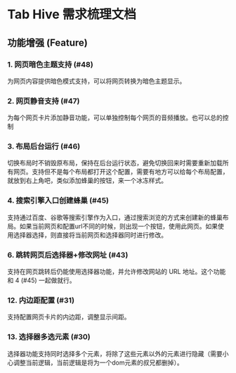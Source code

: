 # Tab Hive 需求梳理文档

## 功能增强 (Feature)

### 1. 网页暗色主题支持 (#48)
为网页内容提供暗色模式支持，可以将网页转换为暗色主题显示。

### 2. 网页静音支持 (#47)
为每个网页卡片添加静音功能，可以单独控制每个网页的音频播放。也可以总的控制

### 3. 布局后台运行 (#46)
切换布局时不销毁原布局，保持在后台运行状态，避免切换回来时需要重新加载所有网页。支持但不是每个布局都打开这个配置，需要有地方可以给每个布局配置，就放到右上角吧，类似添加蜂巢的按钮，来一个冰冻样式。

### 4. 搜索引擎入口创建蜂巢 (#45)
支持通过百度、谷歌等搜索引擎作为入口，通过搜索浏览的方式来创建新的蜂巢布局。如果当前网页和配置url不同的时候，则出现一个按钮，使用此网页。如果使用选择器选择，则直接将当前网页和选择器同时进行修改。

### 6. 跳转网页后选择器+修改网址 (#43)
支持在网页跳转后仍能使用选择器功能，并允许修改网站的 URL 地址。这个功能和 4  (#45) 一起做就行。

### 12. 内边距配置 (#31)
支持配置网页卡片的内边距，调整显示间距。

### 13. 选择器多选元素 (#30)
选择器功能支持同时选择多个元素，将除了这些元素以外的元素进行隐藏（需要小心调整当前逻辑，当前逻辑是将为一个dom元素的叔兄都删掉）。

